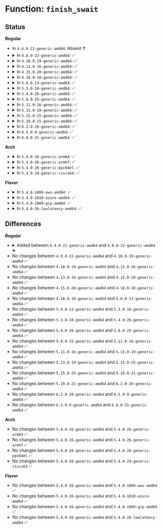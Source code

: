 # Function: <code>finish_swait</code>

## Status
<b>Regular</b>
<ul>
<li>
In <code>4.4.0-21-generic-amd64</code>: Absent ❓
</li>
<li>
<details>
<summary>In <code>4.8.0-22-generic-amd64</code>: ✅</summary>

```c
void finish_swait(struct swait_queue_head * q, struct swait_queue * wait)
```

```json
{
  "name": "finish_swait",
  "collision_type": "Unique Global",
  "inline_type": "No",
  "funcs": [
    {
      "addr": 18446744071579661552,
      "name": "finish_swait",
      "external": true,
      "loc": "kernel/sched/swait.c:111",
      "file": "kernel/sched/swait.c",
      "inline": "seen, unknown",
      "caller_inline": [],
      "caller_func": [
        "arch/x86/kernel/kvm.c:kvm_async_pf_task_wait",
        "kernel/rcu/tree.c:rcu_gp_kthread",
        "kernel/rcu/tree.c:rcu_gp_kthread"
      ]
    }
  ],
  "symbols": [
    {
      "addr": 18446744071579661552,
      "name": "finish_swait",
      "section": ".text",
      "bind": "STB_GLOBAL",
      "size": 100
    }
  ]
}
```
</details>
</li>
<li>
<details>
<summary>In <code>4.10.0-19-generic-amd64</code>: ✅</summary>

```c
void finish_swait(struct swait_queue_head * q, struct swait_queue * wait)
```

```json
{
  "name": "finish_swait",
  "collision_type": "Unique Global",
  "inline_type": "No",
  "funcs": [
    {
      "addr": 18446744071579685824,
      "name": "finish_swait",
      "external": true,
      "loc": "kernel/sched/swait.c:111",
      "file": "kernel/sched/swait.c",
      "inline": "seen, unknown",
      "caller_inline": [],
      "caller_func": [
        "arch/x86/kernel/kvm.c:kvm_async_pf_task_wait",
        "kernel/rcu/tree.c:rcu_exp_wait_wake",
        "kernel/rcu/tree.c:rcu_exp_wait_wake",
        "kernel/rcu/tree.c:rcu_exp_wait_wake",
        "kernel/rcu/tree.c:rcu_gp_kthread",
        "kernel/rcu/tree.c:rcu_gp_kthread",
        "drivers/base/firmware_class.c:__fw_state_wait_common"
      ]
    }
  ],
  "symbols": [
    {
      "addr": 18446744071579685824,
      "name": "finish_swait",
      "section": ".text",
      "bind": "STB_GLOBAL",
      "size": 101
    }
  ]
}
```
</details>
</li>
<li>
<details>
<summary>In <code>4.13.0-16-generic-amd64</code>: ✅</summary>

```c
void finish_swait(struct swait_queue_head * q, struct swait_queue * wait)
```

```json
{
  "name": "finish_swait",
  "collision_type": "Unique Global",
  "inline_type": "No",
  "funcs": [
    {
      "addr": 18446744071579672000,
      "name": "finish_swait",
      "external": true,
      "loc": "kernel/sched/swait.c:111",
      "file": "kernel/sched/swait.c",
      "inline": "seen, unknown",
      "caller_inline": [],
      "caller_func": [
        "arch/x86/kernel/kvm.c:kvm_async_pf_task_wait",
        "kernel/rcu/tree.c:rcu_exp_wait_wake",
        "kernel/rcu/tree.c:rcu_exp_wait_wake",
        "kernel/rcu/tree.c:rcu_exp_wait_wake",
        "kernel/rcu/tree.c:rcu_gp_kthread",
        "kernel/rcu/tree.c:rcu_gp_kthread"
      ]
    }
  ],
  "symbols": [
    {
      "addr": 18446744071579672000,
      "name": "finish_swait",
      "section": ".text",
      "bind": "STB_GLOBAL",
      "size": 106
    }
  ]
}
```
</details>
</li>
<li>
<details>
<summary>In <code>4.15.0-20-generic-amd64</code>: ✅</summary>

```c
void finish_swait(struct swait_queue_head * q, struct swait_queue * wait)
```

```json
{
  "name": "finish_swait",
  "collision_type": "Unique Global",
  "inline_type": "No",
  "funcs": [
    {
      "addr": 18446744071579702752,
      "name": "finish_swait",
      "external": true,
      "loc": "kernel/sched/swait.c:106",
      "file": "kernel/sched/swait.c",
      "inline": "seen, unknown",
      "caller_inline": [],
      "caller_func": [
        "arch/x86/kernel/kvm.c:kvm_async_pf_task_wait",
        "kernel/rcu/tree.c:rcu_exp_wait_wake",
        "kernel/rcu/tree.c:rcu_exp_wait_wake",
        "kernel/rcu/tree.c:rcu_exp_wait_wake",
        "kernel/rcu/tree.c:rcu_gp_kthread",
        "kernel/rcu/tree.c:rcu_gp_kthread"
      ]
    }
  ],
  "symbols": [
    {
      "addr": 18446744071579702752,
      "name": "finish_swait",
      "section": ".text",
      "bind": "STB_GLOBAL",
      "size": 106
    }
  ]
}
```
</details>
</li>
<li>
<details>
<summary>In <code>4.18.0-10-generic-amd64</code>: ✅</summary>

```c
void finish_swait(struct swait_queue_head * q, struct swait_queue * wait)
```

```json
{
  "name": "finish_swait",
  "collision_type": "Unique Global",
  "inline_type": "No",
  "funcs": [
    {
      "addr": 18446744071579737072,
      "name": "finish_swait",
      "external": true,
      "loc": "kernel/sched/swait.c:108",
      "file": "kernel/sched/swait.c",
      "inline": "seen, unknown",
      "caller_inline": [],
      "caller_func": [
        "arch/x86/kernel/kvm.c:kvm_async_pf_task_wait",
        "kernel/power/suspend.c:suspend_devices_and_enter",
        "kernel/rcu/tree.c:rcu_exp_wait_wake",
        "kernel/rcu/tree.c:rcu_gp_kthread",
        "kernel/rcu/tree.c:rcu_gp_kthread"
      ]
    }
  ],
  "symbols": [
    {
      "addr": 18446744071579737072,
      "name": "finish_swait",
      "section": ".text",
      "bind": "STB_GLOBAL",
      "size": 101
    }
  ]
}
```
</details>
</li>
<li>
<details>
<summary>In <code>5.0.0-13-generic-amd64</code>: ✅</summary>

```c
void finish_swait(struct swait_queue_head * q, struct swait_queue * wait)
```

```json
{
  "name": "finish_swait",
  "collision_type": "Unique Global",
  "inline_type": "No",
  "funcs": [
    {
      "addr": 18446744071579776896,
      "name": "finish_swait",
      "external": true,
      "loc": "kernel/sched/swait.c:120",
      "file": "kernel/sched/swait.c",
      "inline": "seen, unknown",
      "caller_inline": [],
      "caller_func": [
        "arch/x86/kernel/kvm.c:kvm_async_pf_task_wait",
        "kernel/power/suspend.c:suspend_devices_and_enter",
        "kernel/rcu/tree.c:rcu_exp_wait_wake",
        "kernel/rcu/tree.c:rcu_gp_kthread",
        "kernel/rcu/tree.c:rcu_gp_kthread"
      ]
    }
  ],
  "symbols": [
    {
      "addr": 18446744071579776896,
      "name": "finish_swait",
      "section": ".text",
      "bind": "STB_GLOBAL",
      "size": 101
    }
  ]
}
```
</details>
</li>
<li>
<details>
<summary>In <code>5.3.0-18-generic-amd64</code>: ✅</summary>

```c
void finish_swait(struct swait_queue_head * q, struct swait_queue * wait)
```

```json
{
  "name": "finish_swait",
  "collision_type": "Unique Global",
  "inline_type": "No",
  "funcs": [
    {
      "addr": 18446744071579804336,
      "name": "finish_swait",
      "external": true,
      "loc": "kernel/sched/swait.c:120",
      "file": "kernel/sched/swait.c",
      "inline": "seen, unknown",
      "caller_inline": [],
      "caller_func": [
        "arch/x86/kernel/kvm.c:kvm_async_pf_task_wait",
        "kernel/power/suspend.c:suspend_enter",
        "kernel/rcu/tree.c:synchronize_sched_expedited_wait",
        "kernel/rcu/tree.c:synchronize_sched_expedited_wait",
        "kernel/rcu/tree.c:rcu_gp_kthread",
        "kernel/rcu/tree.c:rcu_gp_kthread"
      ]
    }
  ],
  "symbols": [
    {
      "addr": 18446744071579804336,
      "name": "finish_swait",
      "section": ".text",
      "bind": "STB_GLOBAL",
      "size": 104
    }
  ]
}
```
</details>
</li>
<li>
<details>
<summary>In <code>5.4.0-26-generic-amd64</code>: ✅</summary>

```c
void finish_swait(struct swait_queue_head * q, struct swait_queue * wait)
```

```json
{
  "name": "finish_swait",
  "collision_type": "Unique Global",
  "inline_type": "No",
  "funcs": [
    {
      "addr": 18446744071579851904,
      "name": "finish_swait",
      "external": true,
      "loc": "kernel/sched/swait.c:120",
      "file": "kernel/sched/swait.c",
      "inline": "seen, unknown",
      "caller_inline": [],
      "caller_func": [
        "arch/x86/kernel/kvm.c:kvm_async_pf_task_wait",
        "kernel/power/suspend.c:suspend_enter",
        "kernel/rcu/tree.c:synchronize_sched_expedited_wait",
        "kernel/rcu/tree.c:synchronize_sched_expedited_wait",
        "kernel/rcu/tree.c:rcu_gp_kthread",
        "kernel/rcu/tree.c:rcu_gp_kthread"
      ]
    }
  ],
  "symbols": [
    {
      "addr": 18446744071579851904,
      "name": "finish_swait",
      "section": ".text",
      "bind": "STB_GLOBAL",
      "size": 104
    }
  ]
}
```
</details>
</li>
<li>
<details>
<summary>In <code>5.8.0-25-generic-amd64</code>: ✅</summary>

```c
void finish_swait(struct swait_queue_head * q, struct swait_queue * wait)
```

```json
{
  "name": "finish_swait",
  "collision_type": "Unique Global",
  "inline_type": "No",
  "funcs": [
    {
      "addr": 18446744071579890784,
      "name": "finish_swait",
      "external": true,
      "loc": "kernel/sched/swait.c:133",
      "file": "kernel/sched/swait.c",
      "inline": "seen, unknown",
      "caller_inline": [],
      "caller_func": [
        "arch/x86/kernel/kvm.c:kvm_async_pf_task_wait_schedule",
        "kernel/power/suspend.c:s2idle_enter",
        "kernel/rcu/tree.c:synchronize_rcu_expedited_wait_once",
        "kernel/rcu/tree.c:synchronize_rcu_expedited_wait_once",
        "kernel/rcu/tree.c:rcu_gp_kthread",
        "kernel/rcu/tree.c:rcu_gp_fqs_loop"
      ]
    }
  ],
  "symbols": [
    {
      "addr": 18446744071579890784,
      "name": "finish_swait",
      "section": ".text",
      "bind": "STB_GLOBAL",
      "size": 104
    }
  ]
}
```
</details>
</li>
<li>
<details>
<summary>In <code>5.11.0-16-generic-amd64</code>: ✅</summary>

```c
void finish_swait(struct swait_queue_head * q, struct swait_queue * wait)
```

```json
{
  "name": "finish_swait",
  "collision_type": "Unique Global",
  "inline_type": "No",
  "funcs": [
    {
      "addr": 18446744071579885408,
      "name": "finish_swait",
      "external": true,
      "loc": "kernel/sched/swait.c:133",
      "file": "kernel/sched/swait.c",
      "inline": "seen, unknown",
      "caller_inline": [],
      "caller_func": [
        "arch/x86/kernel/kvm.c:kvm_async_pf_task_wait_schedule",
        "kernel/power/suspend.c:s2idle_enter",
        "kernel/rcu/tree.c:synchronize_rcu_expedited_wait_once",
        "kernel/rcu/tree.c:synchronize_rcu_expedited_wait_once",
        "kernel/rcu/tree.c:rcu_gp_kthread",
        "kernel/rcu/tree.c:rcu_gp_fqs_loop"
      ]
    }
  ],
  "symbols": [
    {
      "addr": 18446744071579885408,
      "name": "finish_swait",
      "section": ".text",
      "bind": "STB_GLOBAL",
      "size": 107
    }
  ]
}
```
</details>
</li>
<li>
<details>
<summary>In <code>5.13.0-19-generic-amd64</code>: ✅</summary>

```c
void finish_swait(struct swait_queue_head * q, struct swait_queue * wait)
```

```json
{
  "name": "finish_swait",
  "collision_type": "Unique Global",
  "inline_type": "No",
  "funcs": [
    {
      "addr": 18446744071579894592,
      "name": "finish_swait",
      "external": true,
      "loc": "kernel/sched/swait.c:133",
      "file": "kernel/sched/swait.c",
      "inline": "seen, unknown",
      "caller_inline": [],
      "caller_func": [
        "arch/x86/kernel/kvm.c:kvm_async_pf_task_wait_schedule",
        "kernel/power/suspend.c:s2idle_loop",
        "kernel/rcu/tree.c:synchronize_rcu_expedited_wait",
        "kernel/rcu/tree.c:synchronize_rcu_expedited_wait",
        "kernel/rcu/tree.c:synchronize_rcu_expedited_wait",
        "kernel/rcu/tree.c:rcu_gp_kthread",
        "kernel/rcu/tree.c:rcu_gp_fqs_loop"
      ]
    }
  ],
  "symbols": [
    {
      "addr": 18446744071579894592,
      "name": "finish_swait",
      "section": ".text",
      "bind": "STB_GLOBAL",
      "size": 107
    }
  ]
}
```
</details>
</li>
<li>
<details>
<summary>In <code>5.15.0-25-generic-amd64</code>: ✅</summary>

```c
void finish_swait(struct swait_queue_head * q, struct swait_queue * wait)
```

```json
{
  "name": "finish_swait",
  "collision_type": "Unique Global",
  "inline_type": "No",
  "funcs": [
    {
      "addr": 18446744071580009408,
      "name": "finish_swait",
      "external": true,
      "loc": "kernel/sched/swait.c:133",
      "file": "kernel/sched/swait.c",
      "inline": "seen, unknown",
      "caller_inline": [],
      "caller_func": [
        "arch/x86/kernel/kvm.c:kvm_async_pf_task_wait_schedule",
        "kernel/power/suspend.c:s2idle_loop",
        "kernel/rcu/tree.c:synchronize_rcu_expedited_wait",
        "kernel/rcu/tree.c:synchronize_rcu_expedited_wait",
        "kernel/rcu/tree.c:synchronize_rcu_expedited_wait",
        "kernel/rcu/tree.c:rcu_gp_kthread",
        "kernel/rcu/tree.c:rcu_gp_fqs_loop"
      ]
    }
  ],
  "symbols": [
    {
      "addr": 18446744071580009408,
      "name": "finish_swait",
      "section": ".text",
      "bind": "STB_GLOBAL",
      "size": 106
    }
  ]
}
```
</details>
</li>
<li>
<details>
<summary>In <code>5.19.0-21-generic-amd64</code>: ✅</summary>

```c
void finish_swait(struct swait_queue_head * q, struct swait_queue * wait)
```

```json
{
  "name": "finish_swait",
  "collision_type": "Unique Global",
  "inline_type": "No",
  "funcs": [
    {
      "addr": 18446744071580137392,
      "name": "finish_swait",
      "external": true,
      "loc": "kernel/sched/swait.c:132",
      "file": "kernel/sched/build_utility.c",
      "inline": "seen, unknown",
      "caller_inline": [],
      "caller_func": [
        "arch/x86/kernel/kvm.c:kvm_async_pf_task_wait_schedule",
        "kernel/power/suspend.c:s2idle_loop",
        "kernel/rcu/tree.c:synchronize_rcu_expedited_wait",
        "kernel/rcu/tree.c:synchronize_rcu_expedited_wait",
        "kernel/rcu/tree.c:rcu_gp_kthread",
        "kernel/rcu/tree.c:rcu_gp_fqs_loop"
      ]
    }
  ],
  "symbols": [
    {
      "addr": 18446744071580137392,
      "name": "finish_swait",
      "section": ".text",
      "bind": "STB_GLOBAL",
      "size": 121
    }
  ]
}
```
</details>
</li>
<li>
<details>
<summary>In <code>6.2.0-20-generic-amd64</code>: ✅</summary>

```c
void finish_swait(struct swait_queue_head * q, struct swait_queue * wait)
```

```json
{
  "name": "finish_swait",
  "collision_type": "Unique Global",
  "inline_type": "No",
  "funcs": [
    {
      "addr": 18446744071580312000,
      "name": "finish_swait",
      "external": true,
      "loc": "kernel/sched/swait.c:132",
      "file": "kernel/sched/build_utility.c",
      "inline": "seen, unknown",
      "caller_inline": [],
      "caller_func": [
        "arch/x86/kernel/kvm.c:kvm_async_pf_task_wait_schedule",
        "kernel/power/suspend.c:s2idle_loop",
        "kernel/rcu/tree.c:synchronize_rcu_expedited_wait",
        "kernel/rcu/tree.c:synchronize_rcu_expedited_wait",
        "kernel/rcu/tree.c:rcu_gp_kthread",
        "kernel/rcu/tree.c:rcu_gp_fqs_loop"
      ]
    }
  ],
  "symbols": [
    {
      "addr": 18446744071580312000,
      "name": "finish_swait",
      "section": ".text",
      "bind": "STB_GLOBAL",
      "size": 121
    }
  ]
}
```
</details>
</li>
<li>
<details>
<summary>In <code>6.5.0-9-generic-amd64</code>: ✅</summary>

```c
void finish_swait(struct swait_queue_head * q, struct swait_queue * wait)
```

```json
{
  "name": "finish_swait",
  "collision_type": "Unique Global",
  "inline_type": "No",
  "funcs": [
    {
      "addr": 18446744071580378672,
      "name": "finish_swait",
      "external": true,
      "loc": "kernel/sched/swait.c:132",
      "file": "kernel/sched/build_utility.c",
      "inline": "seen, unknown",
      "caller_inline": [],
      "caller_func": [
        "arch/x86/kernel/kvm.c:kvm_async_pf_task_wait_schedule",
        "kernel/power/suspend.c:s2idle_loop",
        "kernel/rcu/tree.c:synchronize_rcu_expedited_wait",
        "kernel/rcu/tree.c:synchronize_rcu_expedited_wait",
        "kernel/rcu/tree.c:rcu_gp_kthread",
        "kernel/rcu/tree.c:rcu_gp_fqs_loop"
      ]
    }
  ],
  "symbols": [
    {
      "addr": 18446744071580378672,
      "name": "finish_swait",
      "section": ".text",
      "bind": "STB_GLOBAL",
      "size": 121
    }
  ]
}
```
</details>
</li>
<li>
<details>
<summary>In <code>6.8.0-31-generic-amd64</code>: ✅</summary>

```c
void finish_swait(struct swait_queue_head * q, struct swait_queue * wait)
```

```json
{
  "name": "finish_swait",
  "collision_type": "Unique Global",
  "inline_type": "No",
  "funcs": [
    {
      "addr": 18446744071580436656,
      "name": "finish_swait",
      "external": true,
      "loc": "kernel/sched/swait.c:132",
      "file": "kernel/sched/build_utility.c",
      "inline": "seen, unknown",
      "caller_inline": [],
      "caller_func": [
        "arch/x86/kernel/kvm.c:kvm_async_pf_task_wait_schedule",
        "kernel/power/suspend.c:s2idle_loop",
        "kernel/rcu/tree.c:rcu_nocb_rdp_offload",
        "kernel/rcu/tree.c:rcu_nocb_rdp_deoffload",
        "kernel/rcu/tree.c:nocb_cb_wait",
        "kernel/rcu/tree.c:nocb_gp_wait",
        "kernel/rcu/tree.c:nocb_gp_wait",
        "kernel/rcu/tree.c:synchronize_rcu_expedited_wait_once",
        "kernel/rcu/tree.c:synchronize_rcu_expedited_wait_once",
        "kernel/rcu/tree.c:rcu_gp_kthread",
        "kernel/rcu/tree.c:rcu_gp_fqs_loop"
      ]
    }
  ],
  "symbols": [
    {
      "addr": 18446744071580436656,
      "name": "finish_swait",
      "section": ".text",
      "bind": "STB_GLOBAL",
      "size": 121
    }
  ]
}
```
</details>
</li>
</ul>
<b>Arch</b>
<ul>
<li>
<details>
<summary>In <code>5.4.0-26-generic-arm64</code>: ✅</summary>

```c
void finish_swait(struct swait_queue_head * q, struct swait_queue * wait)
```

```json
{
  "name": "finish_swait",
  "collision_type": "Unique Global",
  "inline_type": "No",
  "funcs": [
    {
      "addr": 18446603336491046880,
      "name": "finish_swait",
      "external": true,
      "loc": "kernel/sched/swait.c:120",
      "file": "kernel/sched/swait.c",
      "inline": "seen, unknown",
      "caller_inline": [],
      "caller_func": [
        "virt/kvm/kvm_main.c:kvm_vcpu_block",
        "virt/kvm/arm/arm.c:kvm_arch_vcpu_ioctl_run",
        "kernel/power/suspend.c:s2idle_loop",
        "kernel/rcu/tree.c:synchronize_sched_expedited_wait",
        "kernel/rcu/tree.c:synchronize_sched_expedited_wait",
        "kernel/rcu/tree.c:rcu_gp_kthread",
        "kernel/rcu/tree.c:rcu_gp_kthread"
      ]
    }
  ],
  "symbols": [
    {
      "addr": 18446603336491046880,
      "name": "finish_swait",
      "section": ".text",
      "bind": "STB_GLOBAL",
      "size": 220
    }
  ]
}
```
</details>
</li>
<li>
<details>
<summary>In <code>5.4.0-26-generic-armhf</code>: ✅</summary>

```c
void finish_swait(struct swait_queue_head * q, struct swait_queue * wait)
```

```json
{
  "name": "finish_swait",
  "collision_type": "Unique Global",
  "inline_type": "No",
  "funcs": [
    {
      "addr": 3225052860,
      "name": "finish_swait",
      "external": true,
      "loc": "kernel/sched/swait.c:120",
      "file": "kernel/sched/swait.c",
      "inline": "seen, unknown",
      "caller_inline": [],
      "caller_func": [
        "kernel/power/suspend.c:suspend_devices_and_enter",
        "kernel/rcu/tree.c:synchronize_sched_expedited_wait",
        "kernel/rcu/tree.c:synchronize_sched_expedited_wait",
        "kernel/rcu/tree.c:rcu_gp_kthread",
        "kernel/rcu/tree.c:rcu_gp_kthread"
      ]
    }
  ],
  "symbols": [
    {
      "addr": 3225052860,
      "name": "finish_swait",
      "section": ".text",
      "bind": "STB_GLOBAL",
      "size": 128
    }
  ]
}
```
</details>
</li>
<li>
<details>
<summary>In <code>5.4.0-26-generic-ppc64el</code>: ✅</summary>

```c
void finish_swait(struct swait_queue_head * q, struct swait_queue * wait)
```

```json
{
  "name": "finish_swait",
  "collision_type": "Unique Global",
  "inline_type": "No",
  "funcs": [
    {
      "addr": 13835058055283922960,
      "name": "finish_swait",
      "external": true,
      "loc": "kernel/sched/swait.c:120",
      "file": "kernel/sched/swait.c",
      "inline": "seen, unknown",
      "caller_inline": [],
      "caller_func": [
        "kernel/power/suspend.c:suspend_devices_and_enter",
        "kernel/rcu/tree.c:synchronize_sched_expedited_wait",
        "kernel/rcu/tree.c:synchronize_sched_expedited_wait",
        "kernel/rcu/tree.c:synchronize_sched_expedited_wait",
        "kernel/rcu/tree.c:rcu_gp_kthread",
        "kernel/rcu/tree.c:rcu_gp_kthread"
      ]
    }
  ],
  "symbols": [
    {
      "addr": 13835058055283922960,
      "name": "finish_swait",
      "section": ".text",
      "bind": "STB_GLOBAL",
      "size": 176
    }
  ]
}
```
</details>
</li>
<li>
<details>
<summary>In <code>5.4.0-24-generic-riscv64</code>: ✅</summary>

```c
void finish_swait(struct swait_queue_head * q, struct swait_queue * wait)
```

```json
{
  "name": "finish_swait",
  "collision_type": "Unique Global",
  "inline_type": "No",
  "funcs": [
    {
      "addr": 18446743936271643532,
      "name": "finish_swait",
      "external": true,
      "loc": "kernel/sched/swait.c:120",
      "file": "kernel/sched/swait.c",
      "inline": "seen, unknown",
      "caller_inline": [],
      "caller_func": [
        "kernel/rcu/tree.c:synchronize_sched_expedited_wait",
        "kernel/rcu/tree.c:synchronize_sched_expedited_wait",
        "kernel/rcu/tree.c:synchronize_sched_expedited_wait",
        "kernel/rcu/tree.c:rcu_gp_kthread",
        "kernel/rcu/tree.c:rcu_gp_kthread"
      ]
    }
  ],
  "symbols": [
    {
      "addr": 18446743936271643532,
      "name": "finish_swait",
      "section": ".text",
      "bind": "STB_GLOBAL",
      "size": 102
    }
  ]
}
```
</details>
</li>
</ul>
<b>Flavor</b>
<ul>
<li>
<details>
<summary>In <code>5.4.0-1009-aws-amd64</code>: ✅</summary>

```c
void finish_swait(struct swait_queue_head * q, struct swait_queue * wait)
```

```json
{
  "name": "finish_swait",
  "collision_type": "Unique Global",
  "inline_type": "No",
  "funcs": [
    {
      "addr": 18446744071579824256,
      "name": "finish_swait",
      "external": true,
      "loc": "kernel/sched/swait.c:120",
      "file": "kernel/sched/swait.c",
      "inline": "seen, unknown",
      "caller_inline": [],
      "caller_func": [
        "arch/x86/kernel/kvm.c:kvm_async_pf_task_wait",
        "kernel/rcu/tree.c:synchronize_sched_expedited_wait",
        "kernel/rcu/tree.c:synchronize_sched_expedited_wait",
        "kernel/rcu/tree.c:rcu_gp_kthread",
        "kernel/rcu/tree.c:rcu_gp_kthread"
      ]
    }
  ],
  "symbols": [
    {
      "addr": 18446744071579824256,
      "name": "finish_swait",
      "section": ".text",
      "bind": "STB_GLOBAL",
      "size": 104
    }
  ]
}
```
</details>
</li>
<li>
<details>
<summary>In <code>5.4.0-1010-azure-amd64</code>: ✅</summary>

```c
void finish_swait(struct swait_queue_head * q, struct swait_queue * wait)
```

```json
{
  "name": "finish_swait",
  "collision_type": "Unique Global",
  "inline_type": "No",
  "funcs": [
    {
      "addr": 18446744071579758848,
      "name": "finish_swait",
      "external": true,
      "loc": "kernel/sched/swait.c:120",
      "file": "kernel/sched/swait.c",
      "inline": "seen, unknown",
      "caller_inline": [],
      "caller_func": [
        "arch/x86/kernel/kvm.c:kvm_async_pf_task_wait",
        "kernel/power/suspend.c:suspend_devices_and_enter",
        "kernel/rcu/tree.c:rcu_nocb_cb_kthread",
        "kernel/rcu/tree.c:nocb_gp_wait",
        "kernel/rcu/tree.c:synchronize_sched_expedited_wait",
        "kernel/rcu/tree.c:synchronize_sched_expedited_wait",
        "kernel/rcu/tree.c:rcu_gp_kthread",
        "kernel/rcu/tree.c:rcu_gp_kthread"
      ]
    }
  ],
  "symbols": [
    {
      "addr": 18446744071579758848,
      "name": "finish_swait",
      "section": ".text",
      "bind": "STB_GLOBAL",
      "size": 104
    }
  ]
}
```
</details>
</li>
<li>
<details>
<summary>In <code>5.4.0-1009-gcp-amd64</code>: ✅</summary>

```c
void finish_swait(struct swait_queue_head * q, struct swait_queue * wait)
```

```json
{
  "name": "finish_swait",
  "collision_type": "Unique Global",
  "inline_type": "No",
  "funcs": [
    {
      "addr": 18446744071579812272,
      "name": "finish_swait",
      "external": true,
      "loc": "kernel/sched/swait.c:120",
      "file": "kernel/sched/swait.c",
      "inline": "seen, unknown",
      "caller_inline": [],
      "caller_func": [
        "arch/x86/kernel/kvm.c:kvm_async_pf_task_wait",
        "kernel/power/suspend.c:suspend_enter",
        "kernel/rcu/tree.c:synchronize_sched_expedited_wait",
        "kernel/rcu/tree.c:synchronize_sched_expedited_wait",
        "kernel/rcu/tree.c:rcu_gp_kthread",
        "kernel/rcu/tree.c:rcu_gp_kthread"
      ]
    }
  ],
  "symbols": [
    {
      "addr": 18446744071579812272,
      "name": "finish_swait",
      "section": ".text",
      "bind": "STB_GLOBAL",
      "size": 104
    }
  ]
}
```
</details>
</li>
<li>
<details>
<summary>In <code>5.4.0-26-lowlatency-amd64</code>: ✅</summary>

```c
void finish_swait(struct swait_queue_head * q, struct swait_queue * wait)
```

```json
{
  "name": "finish_swait",
  "collision_type": "Unique Global",
  "inline_type": "No",
  "funcs": [
    {
      "addr": 18446744071579857408,
      "name": "finish_swait",
      "external": true,
      "loc": "kernel/sched/swait.c:120",
      "file": "kernel/sched/swait.c",
      "inline": "seen, unknown",
      "caller_inline": [],
      "caller_func": [
        "arch/x86/kernel/kvm.c:kvm_async_pf_task_wait",
        "kernel/power/suspend.c:suspend_enter",
        "kernel/rcu/tree.c:synchronize_sched_expedited_wait",
        "kernel/rcu/tree.c:synchronize_sched_expedited_wait",
        "kernel/rcu/tree.c:rcu_gp_kthread",
        "kernel/rcu/tree.c:rcu_gp_kthread"
      ]
    }
  ],
  "symbols": [
    {
      "addr": 18446744071579857408,
      "name": "finish_swait",
      "section": ".text",
      "bind": "STB_GLOBAL",
      "size": 104
    }
  ]
}
```
</details>
</li>
</ul>

## Differences
<b>Regular</b>
<ul>
<li>
<details>
<summary>Added between <code>4.4.0-21-generic-amd64</code> and <code>4.8.0-22-generic-amd64</code> ➕</summary>

```c
void finish_swait(struct swait_queue_head * q, struct swait_queue * wait)
```
</details>
</li>
<li>
No changes between <code>4.8.0-22-generic-amd64</code> and <code>4.10.0-19-generic-amd64</code> ✅
</li>
<li>
No changes between <code>4.10.0-19-generic-amd64</code> and <code>4.13.0-16-generic-amd64</code> ✅
</li>
<li>
No changes between <code>4.13.0-16-generic-amd64</code> and <code>4.15.0-20-generic-amd64</code> ✅
</li>
<li>
No changes between <code>4.15.0-20-generic-amd64</code> and <code>4.18.0-10-generic-amd64</code> ✅
</li>
<li>
No changes between <code>4.18.0-10-generic-amd64</code> and <code>5.0.0-13-generic-amd64</code> ✅
</li>
<li>
No changes between <code>5.0.0-13-generic-amd64</code> and <code>5.3.0-18-generic-amd64</code> ✅
</li>
<li>
No changes between <code>5.3.0-18-generic-amd64</code> and <code>5.4.0-26-generic-amd64</code> ✅
</li>
<li>
No changes between <code>5.4.0-26-generic-amd64</code> and <code>5.8.0-25-generic-amd64</code> ✅
</li>
<li>
No changes between <code>5.8.0-25-generic-amd64</code> and <code>5.11.0-16-generic-amd64</code> ✅
</li>
<li>
No changes between <code>5.11.0-16-generic-amd64</code> and <code>5.13.0-19-generic-amd64</code> ✅
</li>
<li>
No changes between <code>5.13.0-19-generic-amd64</code> and <code>5.15.0-25-generic-amd64</code> ✅
</li>
<li>
No changes between <code>5.15.0-25-generic-amd64</code> and <code>5.19.0-21-generic-amd64</code> ✅
</li>
<li>
No changes between <code>5.19.0-21-generic-amd64</code> and <code>6.2.0-20-generic-amd64</code> ✅
</li>
<li>
No changes between <code>6.2.0-20-generic-amd64</code> and <code>6.5.0-9-generic-amd64</code> ✅
</li>
<li>
No changes between <code>6.5.0-9-generic-amd64</code> and <code>6.8.0-31-generic-amd64</code> ✅
</li>
</ul>
<b>Arch</b>
<ul>
<li>
No changes between <code>5.4.0-26-generic-amd64</code> and <code>5.4.0-26-generic-arm64</code> ✅
</li>
<li>
No changes between <code>5.4.0-26-generic-amd64</code> and <code>5.4.0-26-generic-armhf</code> ✅
</li>
<li>
No changes between <code>5.4.0-26-generic-amd64</code> and <code>5.4.0-26-generic-ppc64el</code> ✅
</li>
<li>
No changes between <code>5.4.0-26-generic-amd64</code> and <code>5.4.0-24-generic-riscv64</code> ✅
</li>
</ul>
<b>Flavor</b>
<ul>
<li>
No changes between <code>5.4.0-26-generic-amd64</code> and <code>5.4.0-1009-aws-amd64</code> ✅
</li>
<li>
No changes between <code>5.4.0-26-generic-amd64</code> and <code>5.4.0-1010-azure-amd64</code> ✅
</li>
<li>
No changes between <code>5.4.0-26-generic-amd64</code> and <code>5.4.0-1009-gcp-amd64</code> ✅
</li>
<li>
No changes between <code>5.4.0-26-generic-amd64</code> and <code>5.4.0-26-lowlatency-amd64</code> ✅
</li>
</ul>
